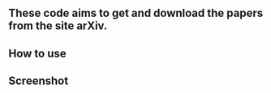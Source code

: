 ## These code aims to get and download the papers from the site arXiv.

## How to use 

## Screenshot

